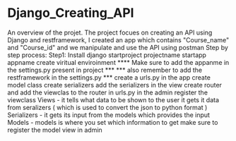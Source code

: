 # Django_Creating_API
An overview of the projet.
The project focues on creating an API using Django and restframework, I created an app which contains "Course_name" and "Course_id" and we manipulate and use the API using postman
Step by step process:
Step1:
  Install django
  startproject projectname
  startapp appname
  create viritual enviroinment
  **** Make sure to add the appanme in the settings.py present in project ***
  *** also remember to add the restframework in the settings.py ***
  create a urls.py in the app
  create model class
  create serializers
  add the serializers in the view
  create router and add the viewclas to the router in urls.py
  in the admin register the viewclass
Views - it tells what data to be shown to the user it gets it data from seralizers ( which is used to convert the json to python format )
Serializers - it gets its input from the models which provides the input
Models - models is where you set which information to get
make sure to register the model  view in admin
